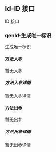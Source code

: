 ## Id-ID 接口

ID 接口

### genId-生成唯一标识

生成唯一标识

#### 方法入参

暂无入参

##### 方法入参详情

暂无入参详情

#### 方法出参

暂无出参

##### 方法出参详情

暂无出参详情




